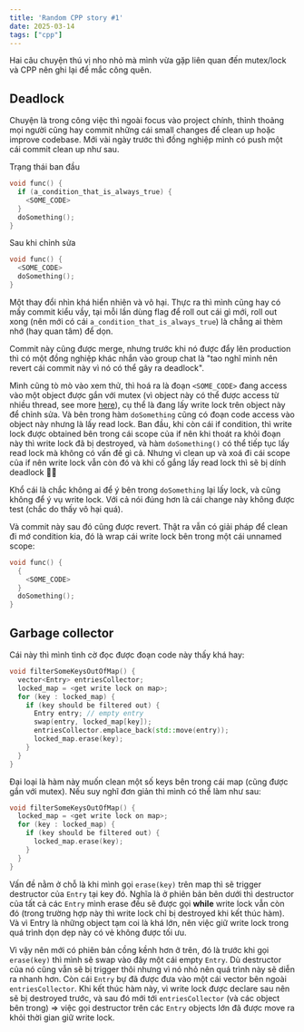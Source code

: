```yaml
---
title: 'Random CPP story #1'
date: 2025-03-14
tags: ["cpp"]
---
```


Hai câu chuyện thú vị nho nhỏ mà mình vừa gặp liên quan đến mutex/lock và CPP nên ghi lại để mắc công quên.

## Deadlock
Chuyện là trong công việc thì ngoài focus vào project chính, thỉnh thoảng mọi người cũng hay commit những cái small changes để clean up hoặc improve codebase. Mới vài ngày trước thì đồng nghiệp mình có push một cái commit clean up như sau.

Trạng thái ban đầu
```cpp
void func() {
  if (a_condition_that_is_always_true) {
    <SOME_CODE>
  }
  doSomething();
}
```
Sau khi chỉnh sửa
```cpp
void func() {
  <SOME_CODE>
  doSomething();
}
```

Một thay đổi nhìn khá hiển nhiên và vô hại. Thực ra thì mình cũng hay có mấy commit kiểu vầy, tại mỗi lần dùng flag để roll out cái gì mới, roll out xong (nên mới có cái `a_condition_that_is_always_true`) là chẳng ai thèm nhớ (hay quan tâm) để dọn.

Commit này cũng được merge, nhưng trước khi nó được đẩy lên production thì có một đồng nghiệp khác nhắn vào group chat là "tao nghĩ mình nên revert cái commit này vì nó có thể gây ra deadlock".

Mình cũng tò mò vào xem thử, thì hoá ra là đoạn `<SOME_CODE>` đang access vào một object được gắn với mutex (vì object này có thể được access từ nhiều thread, see more [here](https://github.com/facebook/folly/blob/main/folly/docs/Synchronized.md)), cụ thể là đang lấy write lock trên object này để chỉnh sửa. Và bên trong hàm `doSomething` cũng có đoạn code access vào object này nhưng là lấy read lock. Ban đầu, khi còn cái if condition, thì write lock được obtained bên trong cái scope của if nên khi thoát ra khỏi đoạn này thì write lock đã bị destroyed, và hàm `doSomething()` có thể tiếp tục lấy read lock mà không có vấn đề gì cả. Nhưng vì clean up và xoá đi cái scope của if nên write lock vẫn còn đó và khi cố gắng lấy read lock thì sẽ bị dính deadlock 😵‍💫 

Khổ cái là chắc không ai để ý bên trong `doSomething` lại lấy lock, và cũng không để ý vụ write lock. Với cả nói đúng hơn là cái change này không được test (chắc do thấy vô hại quá). 

Và commit này sau đó cũng được revert. Thật ra vẫn có giải pháp để clean đi mớ condition kia, đó là wrap cái write lock bên trong một cái unnamed scope:
```cpp
void func() {
  {
    <SOME_CODE>
  }
  doSomething();
}
```


## Garbage collector

Cái này thì mình tình cờ đọc được đoạn code này thấy khá hay:

```cpp
void filterSomeKeysOutOfMap() {
  vector<Entry> entriesCollector;
  locked_map = <get write lock on map>;
  for (key : locked_map) {
    if (key should be filtered out) {
      Entry entry; // empty entry
      swap(entry, locked_map[key]);
      entriesCollector.emplace_back(std::move(entry));
      locked_map.erase(key);
    }
  }
}
```

Đại loại là hàm này muốn clean một số keys bên trong cái map (cũng được gắn với mutex). Nếu suy nghĩ đơn giản thì mình có thể làm như sau:
```cpp
void filterSomeKeysOutOfMap() {
  locked_map = <get write lock on map>;
  for (key : locked_map) {
    if (key should be filtered out) {
      locked_map.erase(key);
    }
  }
}
```
Vấn đề nằm ở chỗ là khi mình gọi `erase(key)` trên map thì sẽ trigger destructor của `Entry` tại key đó. Nghĩa là ở phiên bản bên dưới thì destructor của tất cả các `Entry` mình erase đều sẽ được gọi **while** write lock vẫn còn đó (trong trường hợp này thì write lock chỉ bị destroyed khi kết thúc hàm). Và vì Entry là những object tạm coi là khá lớn, nên việc giữ write lock trong quá trình dọn dẹp này có vẻ không được tối ưu.

Vì vậy nên mới có phiên bản cồng kềnh hơn ở trên, đó là trước khi gọi `erase(key)` thì mình sẽ swap vào đây một cái empty `Entry`. Dù destructor của nó cũng vẫn sẽ bị trigger thôi nhưng vì nó nhỏ nên quá trình này sẽ diễn ra nhanh hơn. Còn cái `Entry` bự đã được đưa vào một cái vector bên ngoài `entriesCollector`. Khi kết thúc hàm này, vì write lock được declare sau nên sẽ bị destroyed trước, và sau đó mới tới `entriesCollector` (và các object bên trong) => việc gọi destructor trên các `Entry` objects lớn đã được move ra khỏi thời gian giữ write lock.
